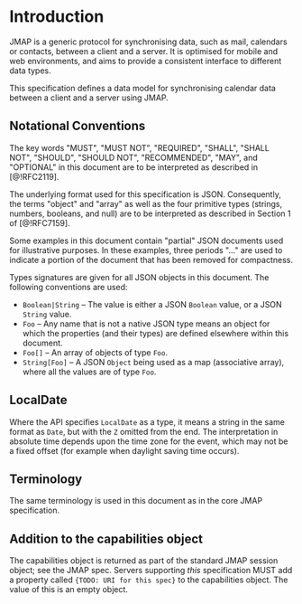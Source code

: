 # Introduction

JMAP is a generic protocol for synchronising data, such as mail, calendars or contacts, between a client and a server. It is optimised for mobile and web environments, and aims to provide a consistent interface to different data types.

This specification defines a data model for synchronising calendar data between a client and a server using JMAP.

## Notational Conventions

The key words "MUST", "MUST NOT", "REQUIRED", "SHALL", "SHALL NOT", "SHOULD", "SHOULD NOT", "RECOMMENDED", "MAY", and "OPTIONAL" in this document are to be interpreted as described in [@!RFC2119].

The underlying format used for this specification is JSON. Consequently, the terms "object" and "array" as well as the four primitive types (strings, numbers, booleans, and null) are to be interpreted as described in Section 1 of [@!RFC7159].

Some examples in this document contain "partial" JSON documents used for illustrative purposes.  In these examples, three periods "..." are used to indicate a portion of the document that has been removed for compactness.

Types signatures are given for all JSON objects in this document. The following conventions are used:

* `Boolean|String` – The value is either a JSON `Boolean` value, or a JSON `String` value.
* `Foo` – Any name that is not a native JSON type means an object for which the properties (and their types) are defined elsewhere within this document.
* `Foo[]` – An array of objects of type `Foo`.
* `String[Foo]` – A JSON `Object` being used as a map (associative array), where all the values are of type `Foo`.

## LocalDate

Where the API specifies `LocalDate` as a type, it means a string in the same format as `Date`, but with the `Z` omitted from the end. The interpretation in absolute time depends upon the time zone for the event, which may not be a fixed offset (for example when daylight saving time occurs).

## Terminology

The same terminology is used in this document as in the core JMAP specification.

## Addition to the capabilities object

The capabilities object is returned as part of the standard JMAP session object; see the JMAP spec. Servers supporting *this* specification MUST add a property called `{TODO: URI for this spec}` to the capabilities object. The value of this is an empty object.
